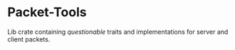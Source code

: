 # Packet-Tools
Lib crate containing _questionable_ traits and implementations for server and client packets.